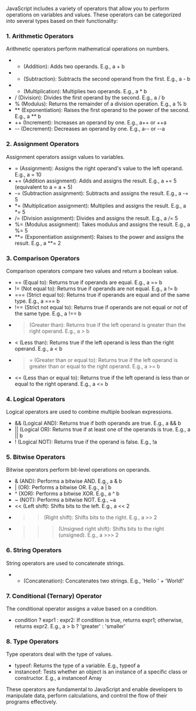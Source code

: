 JavaScript includes a variety of operators that allow you to perform operations on variables and values. These operators can be categorized into several types based on their functionality:

### 1. Arithmetic Operators
Arithmetic operators perform mathematical operations on numbers.
- + (Addition): Adds two operands. E.g., a + b
- - (Subtraction): Subtracts the second operand from the first. E.g., a - b
- * (Multiplication): Multiplies two operands. E.g., a * b
- / (Division): Divides the first operand by the second. E.g., a / b
- % (Modulus): Returns the remainder of a division operation. E.g., a % b
- ** (Exponentiation): Raises the first operand to the power of the second. E.g., a ** b
- ++ (Increment): Increases an operand by one. E.g., a++ or ++a
- -- (Decrement): Decreases an operand by one. E.g., a-- or --a

### 2. Assignment Operators
Assignment operators assign values to variables.
- = (Assignment): Assigns the right operand's value to the left operand. E.g., a = 10
- += (Addition assignment): Adds and assigns the result. E.g., a += 5 (equivalent to a = a + 5)
- -= (Subtraction assignment): Subtracts and assigns the result. E.g., a -= 5
- *= (Multiplication assignment): Multiplies and assigns the result. E.g., a *= 5
- /= (Division assignment): Divides and assigns the result. E.g., a /= 5
- %= (Modulus assignment): Takes modulus and assigns the result. E.g., a %= 5
- **= (Exponentiation assignment): Raises to the power and assigns the result. E.g., a **= 2

### 3. Comparison Operators
Comparison operators compare two values and return a boolean value.
- == (Equal to): Returns true if operands are equal. E.g., a == b
- != (Not equal to): Returns true if operands are not equal. E.g., a != b
- === (Strict equal to): Returns true if operands are equal and of the same type. E.g., a === b
- !== (Strict not equal to): Returns true if operands are not equal or not of the same type. E.g., a !== b
- > (Greater than): Returns true if the left operand is greater than the right operand. E.g., a > b
- < (Less than): Returns true if the left operand is less than the right operand. E.g., a < b
- >= (Greater than or equal to): Returns true if the left operand is greater than or equal to the right operand. E.g., a >= b
- <= (Less than or equal to): Returns true if the left operand is less than or equal to the right operand. E.g., a <= b

### 4. Logical Operators
Logical operators are used to combine multiple boolean expressions.
- && (Logical AND): Returns true if both operands are true. E.g., a && b
- || (Logical OR): Returns true if at least one of the operands is true. E.g., a || b
- ! (Logical NOT): Returns true if the operand is false. E.g., !a

### 5. Bitwise Operators
Bitwise operators perform bit-level operations on operands.
- & (AND): Performs a bitwise AND. E.g., a & b
- | (OR): Performs a bitwise OR. E.g., a | b
- ^ (XOR): Performs a bitwise XOR. E.g., a ^ b
- ~ (NOT): Performs a bitwise NOT. E.g., ~a
- << (Left shift): Shifts bits to the left. E.g., a << 2
- >> (Right shift): Shifts bits to the right. E.g., a >> 2
- >>> (Unsigned right shift): Shifts bits to the right (unsigned). E.g., a >>> 2

### 6. String Operators
String operators are used to concatenate strings.
- + (Concatenation): Concatenates two strings. E.g., 'Hello ' + 'World!'

### 7. Conditional (Ternary) Operator
The conditional operator assigns a value based on a condition.
- condition ? expr1 : expr2: If condition is true, returns expr1; otherwise, returns expr2. E.g., a > b ? 'greater' : 'smaller'

### 8. Type Operators
Type operators deal with the type of values.
- typeof: Returns the type of a variable. E.g., typeof a
- instanceof: Tests whether an object is an instance of a specific class or constructor. E.g., a instanceof Array

These operators are fundamental to JavaScript and enable developers to manipulate data, perform calculations, and control the flow of their programs effectively.